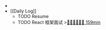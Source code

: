 -
- [[Daily Log]]
	- TODO Resume
	- TODO React 框架面试 >[🍅🍅🍅🍅🍅🍅 159min](#agenda-pomo://?t=f-1693116783549-1500%2Cf-1693124939318-1500%2Cf-1693130745093-1500%2Cf-1693146520635-1500%2Cp-1693148490069-537%2Cf-1693212863096-1500%2Cf-1693216132438-1500)